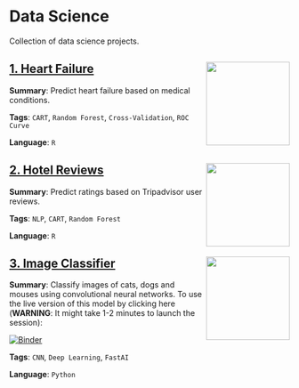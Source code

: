# Data Science

Collection of data science projects.

<div style="clear:both">
<img align="right" width=150 src="https://afmc.org/wp-content/uploads/2017/02/heartfailure.jpg">

## [1. Heart Failure](01_HeartFailure)

**Summary**: Predict heart failure based on medical conditions.

**Tags**: `CART`, `Random Forest`, `Cross-Validation`, `ROC Curve`

**Language**: `R`

</div>

<div style="clear:both">
<img align="right" width=150 src="https://static.tacdn.com/img2/branding/rebrand/TA_brand_logo.png">

## [2. Hotel Reviews](02_HotelReviews)

**Summary**: Predict ratings based on Tripadvisor user reviews.

**Tags**: `NLP`, `CART`, `Random Forest`

**Language**: `R`

</div>
<div style="clear:both">
<img align="right" width=150 src="https://www.neatorama.com/images/2007-05/dog-cat-mouse.jpg">

## [3. Image Classifier](03_CatDogMouse/CatDogMouse.ipynb)

**Summary**: Classify images of cats, dogs and mouses using convolutional neural networks. To use the live version of this model by clicking here (**WARNING**: It might take 1-2 minutes to launch the session):

[![Binder](https://mybinder.org/badge_logo.svg)](https://mybinder.org/v2/gh/vektor8891/animal-voila/HEAD?urlpath=%2Fvoila%2Frender%2Fanimal_classifier.ipynb)

**Tags**: `CNN`, `Deep Learning`, `FastAI`

**Language**: `Python`

<br />
</div>
